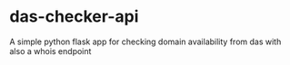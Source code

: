 # das-checker-api
A simple python flask app for checking domain availability from das with also a whois endpoint
